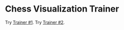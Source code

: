 # Chess Visualization Trainer

Try [Trainer #1](https://dejbug.github.io/cvt-1/).
Try [Trainer #2](https://dejbug.github.io/cvt-1/rbnu.html).
